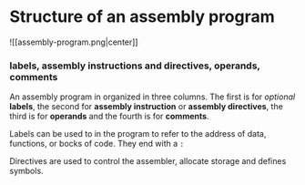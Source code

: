 # Structure of an assembly program

![[assembly-program.png|center]]

### labels, assembly instructions and directives, operands, comments

An assembly program in organized in three columns. The first is for *optional* **labels**, the second for **assembly instruction** or **assembly directives**, the third is for **operands** and the fourth is for **comments**.

Labels can be used to in the program to refer to the address of data, functions, or bocks of code. They end with a `:`

Directives are used to control the assembler, allocate storage and defines symbols.
